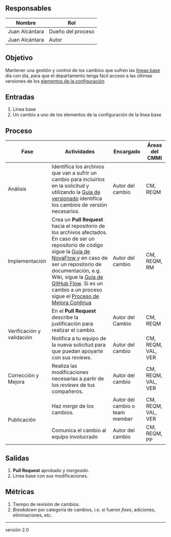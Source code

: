 ## Responsables

| Nombre  | Rol   |
|---------|-------|
| Juan Alcántara| Dueño del proceso |
| Juan Alcántara| Autor |

## Objetivo
Mantener una gestión y control de los cambios que sufren las [líneas base](https://github.com/novaDepto/Nova/wiki/Politica-de-lineas-base) día con día, para que el departamento tenga fácil acceso a las últimas versiones de los [elementos de la configuración](https://github.com/novaDepto/Nova/wiki/Politica-de-elementos-de-la-configuracion)

## Entradas
1. Línea base
2. Un cambio a uno de los elementos de la configuración de la línea base

## Proceso
<table>
  <thead>
    <tr>
      <th>Fase</th>
      <th>Actividades</th>
      <th>Encargado</th>
      <th>Áreas del CMMI</th>
    </tr>
  </thead>
  <tbody>
    <tr>
      <td>Análisis</td>
      <td> Identifica los archivos que van a sufrir un cambio para incluirlos
      en la solicitud y utilizando la <a
      href="https://github.com/novaDepto/Nova/wiki/Gu%C3%ADa-de-versionado">
      Guía de versionado</a> identifica los cambios de versión
      necesarios.</td>
      <td>Autor del cambio</td>
      <td>CM, REQM</td>
    </tr>
    <tr>
      <td> Implementación </td>
      <td> Crea un <strong>Pull Request</strong> hacia el repositorio de los
      archivos afectados. En caso de ser un repositorio de código sigue la <a
      href="https://github.com/novaDepto/Nova/wiki/Gu%C3%ADa-de-Nova-Flow">
      Guía de NovaFlow </a> y en caso de ser un repositorio de documentación,
      e.g. Wiki, sigue la <a
      href="https://guides.github.com/introduction/flow/">Guía de GitHub
      Flow</a>. Si es un cambio a un proceso sigue el <a href="https://github.com/novaDepto/Nova/wiki/Proceso-de-mejora-continua"> Proceso de Mejora Continua </a> </td>
      <td> Autor del cambio</td>
      <td> CM, REQM, RM</td>
    </tr>
    <tr>
      <td rowspan="2"> Verificación y validación </td>
      <td>En el <strong> Pull Request </strong> describe la justificación para
      realizar el cambio.</td>
      <td> Autor del Cambio </td>
      <td> CM, REQM </td>
    </tr>
    <tr>
      <td>Notifica a tu equipo de la nueva solicitud para que puedan apoyarte
      con sus <em>reviews</em>. </td>
      <td>Autor del cambio</td>
      <td>CM, REQM, VAL, VER </td>
    </tr>
    <tr>
      <td> Corrección y Mejora </td>
      <td>Realiza las modificaciones necesarias a partir de los
      <em>reviews</em> de tus compañeros.</td>
      <td>Autor del cambio</td>
      <td>CM, REQM, VAL, VER</td>
    </tr>
    <tr>
      <td rowspan="2"> Publicación </td>
      <td>Haz <em>merge</em> de los cambios.</td>
      <td>Autor del cambio o team member</td>
      <td>CM, REQM, VAL, VER</td>
    </tr>
    <tr>
      <td>Comunica el cambio al equipo involucrado
      <td>Autor del cambio</td>
      <td>CM, REQM, PP</td>
    </tr>
  </tbody>
</table>

## Salidas
1. **Pull Request** aprobado y _mergeado_.
2. Línea base con sus modificaciones.

## Métricas
1. Tiempo de revisión de cambios.
2. _Breakdown_ por categoría de cambios, i.e. si fueron _fixes_, adiciones,
eliminaciones, etc.

***
versión 2.0